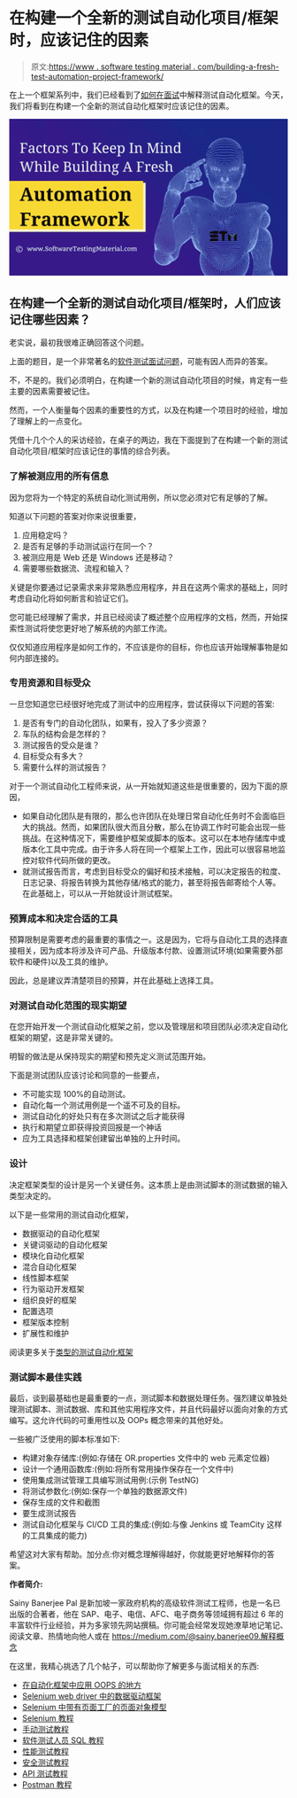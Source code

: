 # 在构建一个全新的测试自动化项目/框架时，应该记住的因素

> 原文:[https://www . software testing material . com/building-a-fresh-test-automation-project-framework/](https://www.softwaretestingmaterial.com/building-a-fresh-test-automation-project-framework/)

在上一个框架系列中，我们已经看到了[如何在面试](https://www.softwaretestingmaterial.com/explain-test-automation-framework/)中解释测试自动化框架。今天，我们将看到在构建一个全新的测试自动化框架时应该记住的因素。

![Factors That One Should Keep In Mind While Building A Fresh Test Automation Project / Framework](img/39d2d223c7035bf0bf47ca5f488c23cd.png)

## 在构建一个全新的测试自动化项目/框架时，人们应该记住哪些因素？

老实说，最初我很难正确回答这个问题。

上面的题目，是一个非常著名的[软件测试面试问题](https://www.softwaretestingmaterial.com/100-software-testing-interview-questions/)，可能有因人而异的答案。

不，不是的。我们必须明白，在构建一个新的测试自动化项目的时候，肯定有一些主要的因素需要被记住。

然而，一个人衡量每个因素的重要性的方式，以及在构建一个项目时的经验，增加了理解上的一点变化。

凭借十几个个人的采访经验，在桌子的两边，我在下面提到了在构建一个新的测试自动化项目/框架时应该记住的事情的综合列表。

### **了解被测应用的所有信息**

因为您将为一个特定的系统自动化测试用例，所以您必须对它有足够的了解。

知道以下问题的答案对你来说很重要，

1.  应用稳定吗？
2.  是否有足够的手动测试运行在同一个？
3.  被测应用是 Web 还是 Windows 还是移动？
4.  需要哪些数据流、流程和输入？

关键是你要通过记录需求来非常熟悉应用程序，并且在这两个需求的基础上，同时考虑自动化将如何断言和验证它们。

您可能已经理解了需求，并且已经阅读了概述整个应用程序的文档，然而，开始探索性测试将使您更好地了解系统的内部工作流。

仅仅知道应用程序是如何工作的，不应该是你的目标，你也应该开始理解事物是如何内部连接的。

### **专用资源和目标受众**

一旦您知道您已经很好地完成了测试中的应用程序，尝试获得以下问题的答案:

1.  是否有专门的自动化团队，如果有，投入了多少资源？
2.  车队的结构会是怎样的？
3.  测试报告的受众是谁？
4.  目标受众有多大？
5.  需要什么样的测试报告？

对于一个测试自动化工程师来说，从一开始就知道这些是很重要的，因为下面的原因，

*   如果自动化团队是有限的，那么也许团队在处理日常自动化任务时不会面临巨大的挑战。然而，如果团队很大而且分散，那么在协调工作时可能会出现一些挑战。在这种情况下，需要维护框架或脚本的版本。这可以在本地存储库中或版本化工具中完成。由于许多人将在同一个框架上工作，因此可以很容易地监控对软件代码所做的更改。
*   就测试报告而言，考虑到目标受众的偏好和技术接触，可以决定报告的粒度、日志记录、将报告转换为其他存储/格式的能力，甚至将报告邮寄给个人等。在此基础上，可以从一开始就设计测试框架。

### **预算成本和决定合适的工具**

预算限制是需要考虑的最重要的事情之一。这是因为，它将与自动化工具的选择直接相关，因为成本将涉及许可产品、升级版本付款、设置测试环境(如果需要外部软件和硬件)以及工具的维护。

因此，总是建议弄清楚项目的预算，并在此基础上选择工具。

### **对测试自动化范围的现实期望**

在您开始开发一个测试自动化框架之前，您以及管理层和项目团队必须决定自动化框架的期望，这是非常关键的。

明智的做法是从保持现实的期望和预先定义测试范围开始。

下面是测试团队应该讨论和同意的一些要点，

*   不可能实现 100%的自动测试。
*   自动化每一个测试用例是一个遥不可及的目标。
*   测试自动化的好处只有在多次测试之后才能获得
*   执行和期望立即获得投资回报是一个神话
*   应为工具选择和框架创建留出单独的上升时间。

### **设计**

决定框架类型的设计是另一个关键任务。这本质上是由测试脚本的测试数据的输入类型决定的。

以下是一些常用的测试自动化框架，

*   数据驱动的自动化框架
*   关键词驱动的自动化框架
*   模块化自动化框架
*   混合自动化框架
*   线性脚本框架
*   行为驱动开发框架
*   组织良好的框架
*   配置选项
*   框架版本控制
*   扩展性和维护

阅读更多关于[类型的测试自动化框架](https://www.softwaretestingmaterial.com/types-test-automation-frameworks/)

### **测试脚本最佳实践**

最后，谈到最基础也是最重要的一点，测试脚本和数据处理任务。强烈建议单独处理测试脚本、测试数据、库和其他实用程序文件，并且代码最好以面向对象的方式编写。这允许代码的可重用性以及 OOPs 概念带来的其他好处。

一些被广泛使用的脚本标准如下:

*   构建对象存储库:(例如:存储在 OR.properties 文件中的 web 元素定位器)
*   设计一个通用函数库:(例如:将所有常用操作保存在一个文件中)
*   使用集成测试管理工具编写测试用例:(示例 TestNG)
*   将测试参数化:(例如:保存一个单独的数据源文件)
*   保存生成的文件和截图
*   要生成测试报告
*   测试自动化框架与 CI/CD 工具的集成:(例如:与像 Jenkins 或 TeamCity 这样的工具集成的能力)

希望这对大家有帮助。加分点:你对概念理解得越好，你就能更好地解释你的答案。

**作者简介:**

Sainy Banerjee Pal 是新加坡一家政府机构的高级软件测试工程师，也是一名已出版的合著者，他在 SAP、电子、电信、AFC、电子商务等领域拥有超过 6 年的丰富软件行业经验，并为多家领先网站撰稿。你可能会经常发现她潦草地记笔记、阅读文章、热情地向他人或在 https://medium.com/@sainy.banerjee09.解释概念

在这里，我精心挑选了几个帖子，可以帮助你了解更多与面试相关的东西:

*   [在自动化框架中应用 OOPS 的地方](https://www.softwaretestingmaterial.com/oops-concept-in-automation-framework/)
*   [Selenium web driver 中的数据驱动框架](https://www.softwaretestingmaterial.com/data-driven-framework-selenium-webdriver/)
*   [Selenium 中带有页面工厂的页面对象模型](https://www.softwaretestingmaterial.com/page-object-model/)
*   [Selenium 教程](https://www.softwaretestingmaterial.com/selenium-tutorial/)
*   [手动测试教程](https://www.softwaretestingmaterial.com/manual-testing-tutorial/)
*   [软件测试人员 SQL 教程](https://www.softwaretestingmaterial.com/sql-tutorial-complete/)
*   [性能测试教程](https://www.softwaretestingmaterial.com/performance-testing-tutorial/)
*   [安全测试教程](https://www.softwaretestingmaterial.com/security-testing-tutorial/)
*   [API 测试教程](https://www.softwaretestingmaterial.com/api-testing/)
*   [Postman 教程](https://www.softwaretestingmaterial.com/postman-tutorial/)
